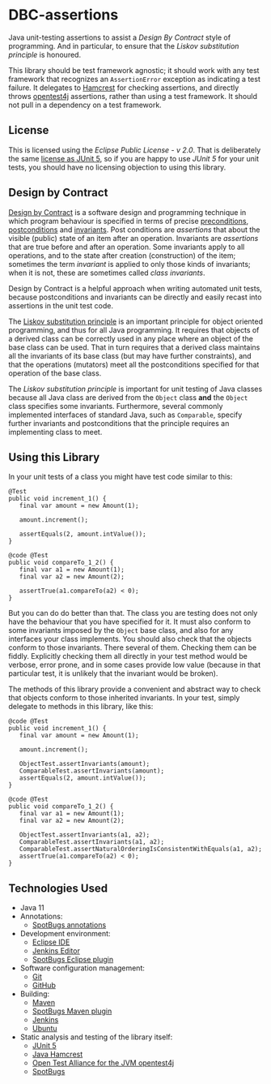 # DBC-assertions
Java unit-testing assertions to assist a *Design By Contract* style of programming.
And in particular, to ensure that the *Liskov substitution principle* is honoured.

This library should be test framework agnostic;
it should work with any test framework that recognizes an `AssertionError` exception as indicating a test failure.
It delegates to [Hamcrest](http://hamcrest.org/) for checking assertions,
and directly throws [opentest4j](https://github.com/ota4j-team/opentest4j) assertions,
rather than using a test framework.
It should not pull in a dependency on a test framework.

## License

This is licensed using the *Eclipse Public License - v 2.0*.
That is deliberately the same [license as JUnit 5](https://github.com/junit-team/junit5/blob/main/LICENSE.md),
so if you are happy to use *JUnit 5* for your unit tests, you should have no licensing objection to using this library.

## Design by Contract

[Design by Contract](https://en.wikipedia.org/wiki/Design_by_contract)
is a software design and programming technique
in which program behaviour is specified in terms of precise
[preconditions](https://en.wikipedia.org/wiki/Precondition),
[postconditions](https://en.wikipedia.org/wiki/Postcondition) and
[invariants](https://en.wikipedia.org/wiki/Invariant).
Post conditions are *assertions* that about the visible (public) state of an item after an operation.
Invariants are *assertions* that are true before and after an operation.
Some invariants apply to all operations, and to the state after creation (construction) of the item;
sometimes the term *invariant* is applied to only those kinds of invariants;
when it is not, these are sometimes called *class invariants*.

Design by Contract is a helpful approach when writing automated unit tests,
because postconditions and invariants
can be directly and easily recast into
assertions in the unit test code.

The [Liskov substitution principle](https://en.wikipedia.org/wiki/Liskov_substitution_principle)
is an important principle for object oriented programming,
and thus for all Java programming.
It requires that objects of a derived class can be correctly used
in any place where an object of the base class can be used.
That in turn requires that a derived class maintains all the invariants of its base class
(but may have further constraints),
and that the operations (mutators) meet all the postconditions specified for that operation of the base class.

The *Liskov substitution principle* is important for unit testing of Java classes
because all Java class are derived from the `Object` class **and**
the `Object` class specifies some invariants.
Furthermore, several commonly implemented interfaces of standard Java,
such as `Comparable`,
specify further invariants and postconditions that the principle requires an implementing class to meet.

## Using this Library

In your unit tests of a class you might have test code similar to this:

```
@Test
public void increment_1() {
   final var amount = new Amount(1);

   amount.increment();

   assertEquals(2, amount.intValue());
}

@code @Test
public void compareTo_1_2() {
   final var a1 = new Amount(1);
   final var a2 = new Amount(2);

   assertTrue(a1.compareTo(a2) < 0);
}
```

But you can do do better than that.
The class you are testing does not only have the behaviour that you have specified for it.
It must also conform to some invariants imposed by the `Object` base class,
and also for any interfaces your class implements.
You should also check that the objects conform to those invariants.
There several of them. Checking them can be fiddly.
Explicitly checking them all directly in your test method would be verbose, error prone,
and in some cases provide low value
(because in that particular test, it is unlikely that the invariant would be broken).

The methods of this library provide a convenient and abstract way to check that
objects conform to those inherited invariants.
In your test, simply delegate to methods in this library, like this:

```
@code @Test
public void increment_1() {
   final var amount = new Amount(1);

   amount.increment();

   ObjectTest.assertInvariants(amount);
   ComparableTest.assertInvariants(amount);
   assertEquals(2, amount.intValue());
}

@code @Test
public void compareTo_1_2() {
   final var a1 = new Amount(1);
   final var a2 = new Amount(2);

   ObjectTest.assertInvariants(a1, a2);
   ComparableTest.assertInvariants(a1, a2);
   ComparableTest.assertNaturalOrderingIsConsistentWithEquals(a1, a2);
   assertTrue(a1.compareTo(a2) < 0);
}
```

## Technologies Used

* Java 11
* Annotations:
    * [SpotBugs annotations](https://javadoc.io/doc/com.github.spotbugs/spotbugs-annotations)
* Development environment:
    * [Eclipse IDE](https://www.eclipse.org/ide/)
    * [Jenkins Editor](https://github.com/de-jcup/eclipse-jenkins-editor)
    * [SpotBugs Eclipse plugin](https://marketplace.eclipse.org/content/spotbugs-eclipse-plugin)
* Software configuration management:
     * [Git](https://git-scm.com/)
     * [GitHub](https://github.com)
* Building:
    * [Maven](https://maven.apache.org/)
    * [SpotBugs Maven plugin](https://spotbugs.github.io/spotbugs-maven-plugin/index.html)
    * [Jenkins](https://jenkins.io/)
    * [Ubuntu](http://ubuntu.com)
* Static analysis and testing of the library itself:
    * [JUnit 5](https://junit.org/junit5/)
    * [Java Hamcrest](http://hamcrest.org/JavaHamcrest/)
    * [Open Test Alliance for the JVM opentest4j](https://github.com/ota4j-team/opentest4j)
    * [SpotBugs](https://spotbugs.github.io/)
